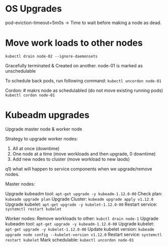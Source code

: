 # OS Upgrades

pod-eviction-timeout=5m0s -> Time to wait before making a node as dead.

# Move work loads to other nodes
`kubectl drain node-02 --ignore-daemonsets`

Gracefully terminated & Created on another.
node-01 is marked as unschedulable

To schedule back pods, run following command:
`kubectl uncordon node-01`

Cordon: # makrs node as schedulabled (do not move existing running pods)
`kubectl cordon node-01`

# Kubeadm upgrades

Upgrade master node & worker node

Strategy to upgrade worker nodes:
1) All at once (downtime)
2) One node at a time (move workloads and then upgrade, 0 downtime)
3) Add new nodes to cluster (move workload to new laods)

q1) what will happen to service components when we upgrade/remove nodes.


Master nodes:

Upgrade kubeadm tool: `apt-get upgrade -y kubeadm-1.12.0-00`
Check plan: `kubeadm upgrade plan`
Upgrade Cluster: `kubeadm upgrade apply v1.12.0`
Upgrade kubelet: `apt-get upgrade -y kubelet-1.12.0-00`
Restart service: `systemctl restart kubelet`

Worker nodes:
Remove workloads to other: `kubctl drain node-1`
Upgrade kubeadm tool: `apt-get upgrade -y kubeadm-1.12.0-00`
Upgrade kubelet: `apt-get upgrade -y kubelet-1.12.0-00`
Update kubelet version: `kubeadm upgrade node config --kubelet-version v1.12.0`
Restart service: `systemctl restart kubelet`
Mark schedulable: `kubectl uncordon node-01`

